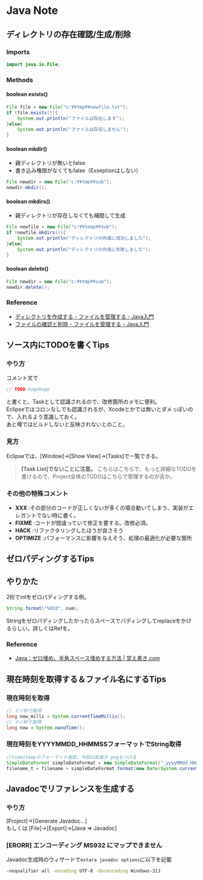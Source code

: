# Java Note
## ディレクトリの存在確認/生成/削除
### Imports
```java
import java.io.File;
```
### Methods
#### boolean exists()
```java
File file = new File("c:¥¥tmp¥¥newfile.txt");
if (file.exists()){
	System.out.println("ファイルは存在します");
}else{
	System.out.println("ファイルは存在しません");
}
```

#### boolean mkdir()
- 親ディレクトリが無いとfalse
- 書き込み権限がなくてもfalse（Exseptionはしない）

```java
File newdir = new File("c:¥¥tmp¥¥sub");
newdir.mkdir();
```

#### boolean mkdirs()
- 親ディレクトリが存在しなくても補間して生成

```java
File newfile = new File("c:¥¥temp¥¥sub");
if (newfile.mkdirs()){
	System.out.println("ディレクトリの作成に成功しました");
}else{
	System.out.println("ディレクトリの作成に失敗しました");
}
```

#### boolean delete()
```java
File newdir = new File("c:¥¥tmp¥¥sub");
newdir.delete();
```

### Reference
- [ディレクトリを作成する - ファイルを管理する - Java入門](http://www.javadrive.jp/start/file/index5.html)
- [ファイルの確認と削除 - ファイルを管理する - Java入門](http://www.javadrive.jp/start/file/index6.html)

## ソース内にTODOを書くTips
### やり方
コメント文で
```java
// TODO:hogehoge
```
と書くと、Taskとして認識されるので、改修箇所のメモに便利。  
Eclipseではコロンなしでも認識されるが、Xcodeとかでは無いとダメっぽいので、入れるよう意識しておく。  
あと噂ではビルドしないと反映されないとのこと。
### 見方
Eclipseでは、[Window]->[Show View]->[Tasks]で一覧できる。  
> **[Task List]でないことに注意。** こちらはこちらで、もっと詳細なTODOを書けるので、Project全体のTODOはこちらで管理するのが吉か。

### その他の特殊コメント
- **XXX** :その部分のコードが正しくないが多くの場合動いてしまう、実装がエレガントでない時に書く。
- **FIXME** :コードが間違っていて修正を要する。改修必須。
- **HACK** :リファクタリングしたほうが良さそう
- **OPTIMIZE** :パフォーマンスに影響を与えそう、処理の最適化が必要な箇所

## ゼロパディングするTips
## やりかた
2桁でintをゼロパディングする例。
```java
String.format("%02d", num);
```
Stringをゼロパディングしたかったらスペースでパディングしてreplaceをかけるらしい。詳しくはRefを。

### Reference
- [Java：ゼロ埋め、半角スペース埋めする方法 | 覚え書き.com](http://write-remember.com/program/java/format/)

## 現在時刻を取得する＆ファイル名にするTips
### 現在時刻を取得
```java
// ミリ秒で取得
long now_milli = System.currentTimeMillis();
// ナノ秒で取得
long now = System.nanoTime();
```
### 現在時刻をYYYYMMDD_HHMMSSフォーマットでString取得
```java
//timestampのフォーマット指定。今回は拡張子.pngもつける
SimpleDateFormat simpleDateFormat = new SimpleDateFormat("_yyyyMMdd_HHmmss'.png'");
filename_t = filename + simpleDateFormat.format(new Date(System.currentTimeMillis()));
```

## Javadocでリファレンスを生成する
### やり方
[Project]->[Generate Javadoc...]  
もしくは
[File]->[Export]->[Java => Javadoc]
### [ERORR] エンコーディング MS932 にマップできません
Javadoc生成時のウィザードで`extara javadoc options`に以下を記載
```bash
-noqualifier all -encoding UTF-8 -docencoding Windows-31J
```
